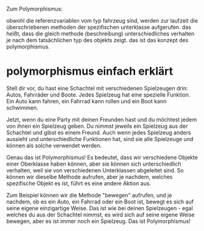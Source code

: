 Zum Polymorphismus: 

obwohl die referenzvariablen vom typ fahrzeug sind, werden zur laufzeit die überschriebenen methoden der spezifischen unterklasse aufgerufen. das heißt, dass die gleich methode (beschreibung) unterschiedliches verhalten je nach dem tatsächlichen typ des objekts zeigt. das ist das konzept des polymorphismus.

# polymorphismus einfach erklärt

Stell dir vor, du hast eine Schachtel mit verschiedenen Spielzeugen drin: Autos, Fahrräder und Boote. Jedes Spielzeug hat eine spezielle Funktion. Ein Auto kann fahren, ein Fahrrad kann rollen und ein Boot kann schwimmen.

Jetzt, wenn du eine Party mit deinen Freunden hast und du möchtest jedem von ihnen ein Spielzeug geben. Du nimmst jeweils ein Spielzeug aus der Schachtel und gibst es einem Freund. Auch wenn jedes Spielzeug anders aussieht und unterschiedliche Funktionen hat, sind sie alle Spielzeuge und können als solche verwendet werden.

Genau das ist Polymorphismus! Es bedeutet, dass wir verschiedene Objekte einer Oberklasse haben können, aber sie können sich unterschiedlich verhalten, weil sie von verschiedenen Unterklassen abgeleitet sind. So können wir dieselbe Methode aufrufen, aber je nachdem, welches spezifische Objekt es ist, führt es eine andere Aktion aus.

Zum Beispiel können wir die Methode "bewegen" aufrufen, und je nachdem, ob es ein Auto, ein Fahrrad oder ein Boot ist, bewegt es sich auf seine eigene einzigartige Weise. Das ist wie bei deinen Spielzeugen - egal welches du aus der Schachtel nimmst, es wird sich auf seine eigene Weise bewegen, aber es ist immer noch ein Spielzeug. Das ist Polymorphismus!